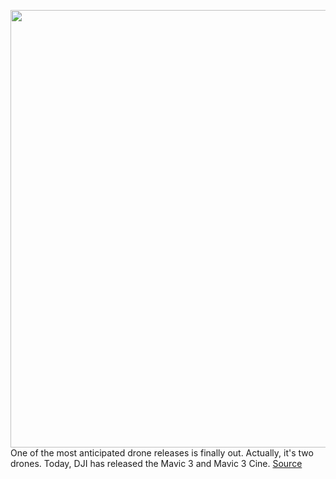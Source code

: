 <img src='https://cdn.vox-cdn.com/thumbor/eyUy9Osx6Au6LktJRwFzw4t1NMw=/0x0:2048x1366/1200x800/filters:focal(861x520:1187x846)/cdn.vox-cdn.com/uploads/chorus_image/image/70097390/DJI_Mavic_3___Forest_11.0.jpg' width='700px' /><br/>
One of the most anticipated drone releases is finally out. Actually, it's two drones. Today, DJI has released the Mavic 3 and Mavic 3 Cine.
<a href='https://www.theverge.com/2021/11/4/22759660/dji-flagship-prores-mavic-3-cine-drone'> Source <a/>